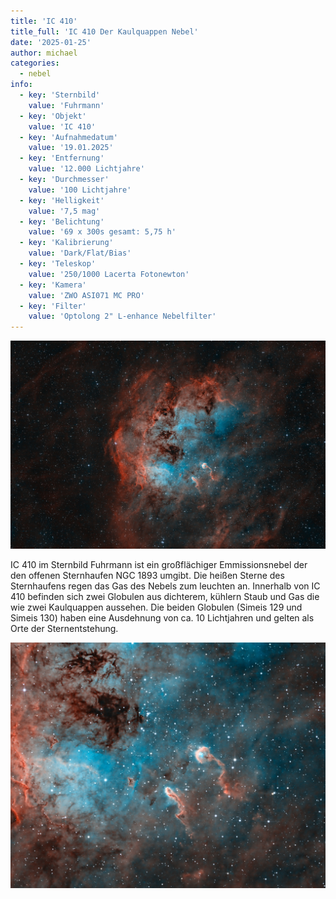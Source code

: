 ```yaml
---
title: 'IC 410'
title_full: 'IC 410 Der Kaulquappen Nebel'
date: '2025-01-25'
author: michael
categories:
  - nebel
info:
  - key: 'Sternbild'
    value: 'Fuhrmann'
  - key: 'Objekt'
    value: 'IC 410'
  - key: 'Aufnahmedatum'
    value: '19.01.2025'
  - key: 'Entfernung'
    value: '12.000 Lichtjahre'
  - key: 'Durchmesser'
    value: '100 Lichtjahre'
  - key: 'Helligkeit'
    value: '7,5 mag'
  - key: 'Belichtung'
    value: '69 x 300s gesamt: 5,75 h'
  - key: 'Kalibrierung'
    value: 'Dark/Flat/Bias'
  - key: 'Teleskop'
    value: '250/1000 Lacerta Fotonewton'
  - key: 'Kamera'
    value: 'ZWO ASI071 MC PRO'
  - key: 'Filter'
    value: 'Optolong 2" L-enhance Nebelfilter'
---
```


![IC-410](header.jpg 'IC-410')

IC 410 im Sternbild Fuhrmann ist ein großflächiger Emmissionsnebel der den offenen Sternhaufen NGC 1893 umgibt. Die heißen Sterne des Sternhaufens regen das Gas des Nebels zum leuchten an. Innerhalb von IC 410 befinden sich zwei Globulen aus dichterem, kühlern Staub und Gas die wie zwei Kaulquappen aussehen. Die beiden Globulen (Simeis 129 und Simeis 130) haben eine Ausdehnung von ca. 10 Lichtjahren und gelten als Orte der Sternentstehung.

![IC-410](IC410.jpg 'IC-410')
